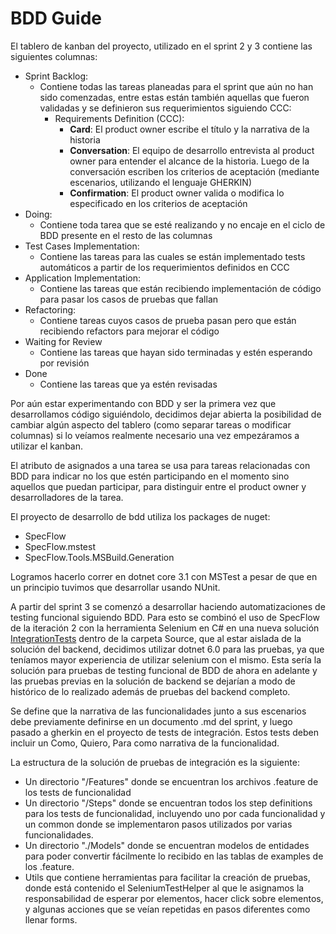 # BDD Guide

El tablero de kanban del proyecto, utilizado en el sprint 2 y 3 contiene las siguientes columnas:

- Sprint Backlog:
  - Contiene todas las tareas planeadas para el sprint que aún no han sido comenzadas, entre estas están también aquellas que fueron validadas y se definieron sus requerimientos siguiendo CCC:
    - Requirements Definition (CCC):
      - **Card**: El product owner escribe el título y la narrativa de la historia
      - **Conversation**: El equipo de desarrollo entrevista al product owner para entender el alcance de la historia. Luego de la conversación escriben los criterios de aceptación (mediante escenarios, utilizando el lenguaje GHERKIN)
      - **Confirmation**: El product owner valida o modifica lo especificado en los criterios de aceptación
- Doing:
  - Contiene toda tarea que se esté realizando y no encaje en el ciclo de BDD presente en el resto de las columnas
- Test Cases Implementation:
  - Contiene las tareas para las cuales se están implementado tests automáticos a partir de los requerimientos definidos en CCC
- Application Implementation:
  - Contiene las tareas que están recibiendo implementación de código para pasar los casos de pruebas que fallan
- Refactoring:
  - Contiene tareas cuyos casos de prueba pasan pero que están recibiendo refactors para mejorar el código
- Waiting for Review
  - Contiene las tareas que hayan sido terminadas y estén esperando por revisión
- Done
  - Contiene las tareas que ya estén revisadas

Por aún estar experimentando con BDD y ser la primera vez que desarrollamos código siguiéndolo, decidimos dejar abierta la posibilidad de cambiar algún aspecto del tablero (como separar tareas o modificar columnas) si lo veíamos realmente necesario una vez empezáramos a utilizar el kanban.

El atributo de asignados a una tarea se usa para tareas relacionadas con BDD para indicar no los que estén participando en el momento sino aquellos que puedan participar, para distinguir entre el product owner y desarrolladores de la tarea.

El proyecto de desarrollo de bdd utiliza los packages de nuget:

- SpecFlow
- SpecFlow.mstest
- SpecFlow.Tools.MSBuild.Generation

Logramos hacerlo correr en dotnet core 3.1 con MSTest a pesar de que en un principio tuvimos que desarrollar usando NUnit.

A partir del sprint 3 se comenzó a desarrollar haciendo automatizaciones de testing funcional siguiendo BDD. Para esto se combinó el uso de SpecFlow de la iteración 2 con la herramienta Selenium en C# en una nueva solución [IntegrationTests](../Source/IntegrationTests/) dentro de la carpeta Source, que al estar aislada de la solución del backend, decidimos utilizar dotnet 6.0 para las pruebas, ya que teníamos mayor experiencia de utilizar selenium con el mismo. Esta sería la solución para pruebas de testing funcional de BDD de ahora en adelante y las pruebas previas en la solución de backend se dejarían a modo de histórico de lo realizado además de pruebas del backend completo.

Se define que la narrativa de las funcionalidades junto a sus escenarios debe previamente definirse en un documento .md del sprint, y luego pasado a gherkin en el proyecto de tests de integración. Estos tests deben incluir un Como, Quiero, Para como narrativa de la funcionalidad.

La estructura de la solución de pruebas de integración es la siguiente:

- Un directorio "/Features" donde se encuentran los archivos .feature de los tests de funcionalidad
- Un directorio "/Steps" donde se encuentran todos los step definitions para los tests de funcionalidad, incluyendo uno por cada funcionalidad y un common donde se implementaron pasos utilizados por varias funcionalidades.
- Un directorio "./Models" donde se encuentran modelos de entidades para poder convertir fácilmente lo recibido en las tablas de examples de los .feature.
- Utils que contiene herramientas para facilitar la creación de pruebas, donde está contenido el SeleniumTestHelper al que le asignamos la responsabilidad de esperar por elementos, hacer click sobre elementos, y algunas acciones que se veían repetidas en pasos diferentes como llenar forms.
